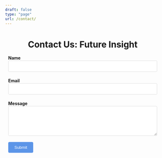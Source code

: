 ```yaml
---
draft: false
type: "page"
url: /contact/
---
```


<html>
<head>
  <style>
    .container {
      max-width: 750px;
      padding: 10px;
      transform: translateY(-20px); /* Adjust the position of the form */
      transition: background-color 0.3s, color 0.3s;
    }
    body.dark-mode .container {
      background-color: #333333; /* Dark mode background color */
      color: #f5f5f5; /* Dark mode text color */
    }
    .input-field {
      margin-bottom: 20px;
    }
    .input-field label {
      display: block;
      font-weight: bold;
    }
    .input-field input,
    .input-field textarea {
      width: 100%;
      padding: 10px;
      border-radius: 4px;
      border: 1px solid #dddddd;
      transition: border-color 0.3s;
      resize: vertical;
    }
    .input-field input:focus,
    .input-field textarea:focus {
      outline: none;
      border-color: #5c95e8; /* Focus color */
    }
    .submit-btn {
      display: inline-block;
      padding: 10px 20px;
      background-color: #5c95e8; /* Button background color */
      color: #ffffff; /* Button text color */
      border: none;
      border-radius: 4px;
      cursor: pointer;
      transition: background-color 0.3s;
    }
    .submit-btn:hover {
      background-color: #3d7ed5; /* Button hover color */
    }
  </style>
</head>
<body>
  <div class="container">
    <h1 style="text-align: center;">Contact Us: Future Insight</h1>
    <form class="kwes-form" action="https://kwesforms.com/api/foreign/forms/ap1pWGfgsAJvJHOZ1Lx1">
      <!-- <form> -->
      <div class="input-field">
        <label for="name">Name</label>
        <input type="text" id="name" name="name" required>
      </div>
      <div class="input-field">
        <label for="email">Email</label>
        <input type="email" id="email" name="email" required>
      </div>
      <div class="input-field">
        <label for="message">Message</label>
        <textarea id="message" name="message" rows="5" required></textarea>
      </div>
      <button type="submit" class="submit-btn">Submit</button>
    </form>
  </div>

  <script>
    // Toggle dark mode
    function toggleDarkMode() {
      document.body.classList.toggle("dark-mode");
    }
  </script>
</body>
</html>
